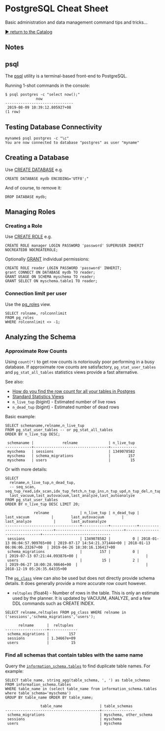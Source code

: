 # PostgreSQL Cheat Sheet

Basic administration and data management command tips and tricks...

[:arrow_forward: return to the Catalog](https://codingkata.tardate.com)

## Notes

## psql

The [psql](https://www.postgresql.org/docs/current/app-psql.html) utility is a terminal-based front-end to PostgreSQL.

Running 1-shot commands in the console:

```
$ psql postgres -c "select now();"
              now
-------------------------------
 2019-08-09 10:39:12.805927+08
(1 row)
```

## Testing Database Connectivity

```
myname$ psql postgres -c "\c"
You are now connected to database "postgres" as user "myname"
```

## Creating a Database

Use [CREATE DATABASE](https://www.postgresql.org/docs/current/sql-createdatabase.html) e.g.

```
CREATE DATABASE mydb ENCODING='UTF8';"
```

And of course, to remove it:

```
DROP DATABASE mydb;
```

## Managing Roles

### Creating a Role

Use [CREATE ROLE](https://www.postgresql.org/docs/current/sql-createrole.html) e.g.

```
CREATE ROLE manager LOGIN PASSWORD 'password' SUPERUSER INHERIT NOCREATEDB NOCREATEROLE;
```

Optionally [GRANT](https://www.postgresql.org/docs/current/sql-grant.html) individual permissions:

```
CREATE ROLE reader LOGIN PASSWORD 'password' INHERIT;
grant CONNECT ON DATABASE mydb TO reader;
GRANT USAGE ON SCHEMA myschema TO reader;
GRANT SELECT ON myschema.table1 TO reader;
```

### Connection limit per user

Use the [pg_roles](https://www.postgresql.org/docs/9.3/view-pg-roles.html) view.

```
SELECT rolname, rolconnlimit
FROM pg_roles
WHERE rolconnlimit <> -1;
```


## Analyzing the Schema

### Approximate Row Counts

Using `count(*)` to get row counts is notoriously poor performing in a busy database.
If approximate row counts are satisfactory, `pg_stat_user_tables` and `pg_stat_all_tables` statistics views provide a fast alternative.

See also:

* [How do you find the row count for all your tables in Postgres](http://stackoverflow.com/questions/2596670/how-do-you-find-the-row-count-for-all-your-tables-in-postgres)
* [Standard Statistics Views](https://www.postgresql.org/docs/9.3/monitoring-stats.html)
* `n_live_tup` (bigint) - Estimated number of live rows
* `n_dead_tup` (bigint) - Estimated number of dead rows

Basic example:

```
SELECT schemaname,relname,n_live_tup
FROM pg_stat_user_tables -- or pg_stat_all_tables
ORDER BY n_live_tup DESC;

 schemaname |             relname              | n_live_tup
------------+----------------------------------+------------
 myschema   | sessions                         | 1349078582
 myschema   | schema_migrations                |        157
 myschema   | users                            |         15
```

Or with more details:

```
SELECT
  relname,n_live_tup,n_dead_tup,
  -- seq_scan, seq_tup_read,idx_scan,idx_tup_fetch,n_tup_ins,n_tup_upd,n_tup_del,n_tup_hot_upd
  last_vacuum,last_autovacuum,last_analyze,last_autoanalyze
FROM pg_stat_user_tables
ORDER BY n_live_tup DESC LIMIT 20;

             relname              | n_live_tup | n_dead_tup |          last_vacuum          |        last_autovacuum        |         last_analyze          |       last_autoanalyze
----------------------------------+------------+------------+-------------------------------+-------------------------------+-------------------------------+-------------------------------
 sessions                         | 1349078582 |          0 | 2018-01-13 06:04:57.909765+00 | 2019-07-17 14:54:21.371444+00 | 2018-01-13 06:06:06.23267+00  | 2019-04-26 18:30:16.136417+00
 schema_migrations                |        157 |          0 |                               | 2019-07-13 07:21:44.093876+00 |                               |
 users                            |         15 |          2 |                               | 2019-06-27 18:00:28.98646+00  |                               | 2018-12-19 05:26:35.64335+00
```

The [`pg_class`](https://www.postgresql.org/docs/9.3/catalog-pg-class.html) view can also be used but does not directly provide schema details.
It does generally provide a more accurate row count however.

* `reltuples` (float4) - Number of rows in the table. This is only an estimate used by the planner. It is updated by VACUUM, ANALYZE, and a few DDL commands such as CREATE INDEX.

```
SELECT relname,reltuples FROM pg_class WHERE relname in ('sessions','schema_migrations','users');

      relname      |  reltuples
-------------------+-------------
 schema_migrations |         157
 sessions          | 1.34667e+09
 users             |          15
```

### Find all schemas that contain tables with the same name

Query the [`information_schema.tables`](https://www.postgresql.org/docs/9.3/infoschema-tables.html) to find duplicate table names. For example:

```
SELECT table_name, string_agg(table_schema, ', ') as table_schemas
FROM information_schema.tables
WHERE table_name in (select table_name from information_schema.tables where table_schema='myschema')
GROUP BY table_name ORDER BY table_name;

                table_name                 | table_schemas
-------------------------------------------+---------------
 schema_migrations                         | myschema, other_schema
 sessions                                  | myschema
 users                                     | myschema
```
